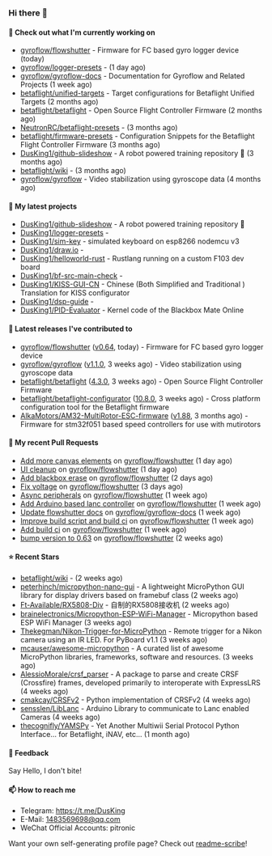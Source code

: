 ### Hi there 👋

#### 👷 Check out what I'm currently working on

- [gyroflow/flowshutter](https://github.com/gyroflow/flowshutter) - Firmware for FC based gyro logger device (today)
- [gyroflow/logger-presets](https://github.com/gyroflow/logger-presets) -  (1 day ago)
- [gyroflow/gyroflow-docs](https://github.com/gyroflow/gyroflow-docs) - Documentation for Gyroflow and Related Projects (1 week ago)
- [betaflight/unified-targets](https://github.com/betaflight/unified-targets) - Target configurations for Betaflight Unified Targets (2 months ago)
- [betaflight/betaflight](https://github.com/betaflight/betaflight) - Open Source Flight Controller Firmware (2 months ago)
- [NeutronRC/betaflight-presets](https://github.com/NeutronRC/betaflight-presets) -  (3 months ago)
- [betaflight/firmware-presets](https://github.com/betaflight/firmware-presets) - Configuration Snippets for the Betaflight Flight Controller Firmware (3 months ago)
- [DusKing1/github-slideshow](https://github.com/DusKing1/github-slideshow) - A robot powered training repository :robot: (3 months ago)
- [betaflight/wiki](https://github.com/betaflight/wiki) -  (3 months ago)
- [gyroflow/gyroflow](https://github.com/gyroflow/gyroflow) - Video stabilization using gyroscope data (4 months ago)

#### 🌱 My latest projects

- [DusKing1/github-slideshow](https://github.com/DusKing1/github-slideshow) - A robot powered training repository :robot:
- [DusKing1/logger-presets](https://github.com/DusKing1/logger-presets) - 
- [DusKing1/sim-key](https://github.com/DusKing1/sim-key) - simulated keyboard on esp8266 nodemcu v3
- [DusKing1/draw.io](https://github.com/DusKing1/draw.io) - 
- [DusKing1/helloworld-rust](https://github.com/DusKing1/helloworld-rust) - Rustlang running on a custom F103 dev board
- [DusKing1/bf-src-main-check](https://github.com/DusKing1/bf-src-main-check) - 
- [DusKing1/KISS-GUI-CN](https://github.com/DusKing1/KISS-GUI-CN) - Chinese (Both Simplified and Traditional ) Translation for KISS configurator
- [DusKing1/dsp-guide](https://github.com/DusKing1/dsp-guide) - 
- [DusKing1/PID-Evaluator](https://github.com/DusKing1/PID-Evaluator) - Kernel code of the Blackbox Mate Online

#### 🔭 Latest releases I've contributed to

- [gyroflow/flowshutter](https://github.com/gyroflow/flowshutter) ([v0.64](https://github.com/gyroflow/flowshutter/releases/tag/v0.64), today) - Firmware for FC based gyro logger device
- [gyroflow/gyroflow](https://github.com/gyroflow/gyroflow) ([v1.1.0](https://github.com/gyroflow/gyroflow/releases/tag/v1.1.0), 3 weeks ago) - Video stabilization using gyroscope data
- [betaflight/betaflight](https://github.com/betaflight/betaflight) ([4.3.0](https://github.com/betaflight/betaflight/releases/tag/4.3.0), 3 weeks ago) - Open Source Flight Controller Firmware
- [betaflight/betaflight-configurator](https://github.com/betaflight/betaflight-configurator) ([10.8.0](https://github.com/betaflight/betaflight-configurator/releases/tag/10.8.0), 3 weeks ago) - Cross platform configuration tool for the Betaflight firmware
- [AlkaMotors/AM32-MultiRotor-ESC-firmware](https://github.com/AlkaMotors/AM32-MultiRotor-ESC-firmware) ([v1.88](https://github.com/AlkaMotors/AM32-MultiRotor-ESC-firmware/releases/tag/v1.88), 3 months ago) - Firmware for stm32f051 based speed controllers for use with mutirotors

#### 🔨 My recent Pull Requests

- [Add more canvas elements](https://github.com/gyroflow/flowshutter/pull/145) on [gyroflow/flowshutter](https://github.com/gyroflow/flowshutter) (1 day ago)
- [UI cleanup](https://github.com/gyroflow/flowshutter/pull/144) on [gyroflow/flowshutter](https://github.com/gyroflow/flowshutter) (1 day ago)
- [Add blackbox erase](https://github.com/gyroflow/flowshutter/pull/143) on [gyroflow/flowshutter](https://github.com/gyroflow/flowshutter) (2 days ago)
- [Fix voltage](https://github.com/gyroflow/flowshutter/pull/142) on [gyroflow/flowshutter](https://github.com/gyroflow/flowshutter) (3 days ago)
- [Async peripherals](https://github.com/gyroflow/flowshutter/pull/140) on [gyroflow/flowshutter](https://github.com/gyroflow/flowshutter) (1 week ago)
- [Add Arduino based lanc controller](https://github.com/gyroflow/flowshutter/pull/139) on [gyroflow/flowshutter](https://github.com/gyroflow/flowshutter) (1 week ago)
- [Update flowshutter docs](https://github.com/gyroflow/gyroflow-docs/pull/11) on [gyroflow/gyroflow-docs](https://github.com/gyroflow/gyroflow-docs) (1 week ago)
- [Improve build script and build ci](https://github.com/gyroflow/flowshutter/pull/138) on [gyroflow/flowshutter](https://github.com/gyroflow/flowshutter) (1 week ago)
- [Add build ci](https://github.com/gyroflow/flowshutter/pull/137) on [gyroflow/flowshutter](https://github.com/gyroflow/flowshutter) (1 week ago)
- [bump version to 0.63](https://github.com/gyroflow/flowshutter/pull/136) on [gyroflow/flowshutter](https://github.com/gyroflow/flowshutter) (2 weeks ago)

#### ⭐ Recent Stars

- [betaflight/wiki](https://github.com/betaflight/wiki) -  (2 weeks ago)
- [peterhinch/micropython-nano-gui](https://github.com/peterhinch/micropython-nano-gui) - A lightweight MicroPython GUI library for display drivers based on framebuf class (2 weeks ago)
- [Ft-Available/RX5808-Div](https://github.com/Ft-Available/RX5808-Div) - 自制的RX5808接收机 (2 weeks ago)
- [brainelectronics/Micropython-ESP-WiFi-Manager](https://github.com/brainelectronics/Micropython-ESP-WiFi-Manager) - Micropython based ESP WiFi Manager (3 weeks ago)
- [Thekegman/Nikon-Trigger-for-MicroPython](https://github.com/Thekegman/Nikon-Trigger-for-MicroPython) - Remote trigger for a Nikon camera using an IR LED. For PyBoard v1.1 (3 weeks ago)
- [mcauser/awesome-micropython](https://github.com/mcauser/awesome-micropython) - A curated list of awesome MicroPython libraries, frameworks, software and resources. (3 weeks ago)
- [AlessioMorale/crsf_parser](https://github.com/AlessioMorale/crsf_parser) - A package to parse and create CRSF (Crossfire) frames, developed primarily to interoperate with ExpressLRS (4 weeks ago)
- [cmakcay/CRSFv2](https://github.com/cmakcay/CRSFv2) - Python implementation of CRSFv2 (4 weeks ago)
- [sensslen/LibLanc](https://github.com/sensslen/LibLanc) - Arduino Library to communicate to Lanc enabled Cameras (4 weeks ago)
- [thecognifly/YAMSPy](https://github.com/thecognifly/YAMSPy) - Yet Another Multiwii Serial Protocol Python Interface... for Betaflight, iNAV, etc... (1 month ago)

#### 💬 Feedback

Say Hello, I don't bite!

#### 📫 How to reach me

- Telegram: https://t.me/DusKing
- E-Mail: 1483569698@qq.com
- WeChat Official Accounts: pitronic

Want your own self-generating profile page? Check out [readme-scribe](https://github.com/muesli/readme-scribe)!
